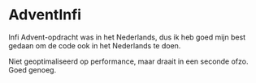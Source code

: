 # AdventInfi
Infi Advent-opdracht was in het Nederlands, dus ik heb goed mijn best gedaan om de code ook in het Nederlands te doen.

Niet geoptimaliseerd op performance, maar draait in een seconde ofzo. Goed genoeg.
